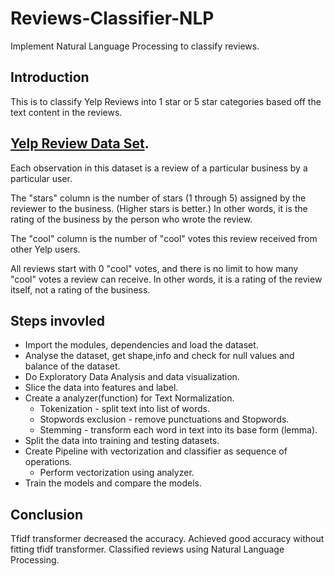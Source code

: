 # Reviews-Classifier-NLP
Implement Natural Language Processing to classify reviews.
## Introduction
This is to classify Yelp Reviews into 1 star or 5 star categories based off the text content in the reviews.

## [Yelp Review Data Set](https://www.kaggle.com/c/yelp-recsys-2013).

Each observation in this dataset is a review of a particular business by a particular user.

The "stars" column is the number of stars (1 through 5) assigned by the reviewer to the business. (Higher stars is better.) In other words, it is the rating of the business by the person who wrote the review.

The "cool" column is the number of "cool" votes this review received from other Yelp users. 

All reviews start with 0 "cool" votes, and there is no limit to how many "cool" votes a review can receive. In other words, it is a rating of the review itself, not a rating of the business.

## Steps invovled

- Import the modules, dependencies and load the dataset.
- Analyse the dataset, get shape,info and check for null values and balance of the dataset.
- Do Exploratory Data Analysis and data visualization.
- Slice the data into features and label.
- Create a analyzer(function) for Text Normalization.
  - Tokenization - split text into list of words.
  - Stopwords exclusion - remove punctuations and Stopwords.
  - Stemming - transform each word in text into its base form (lemma).
- Split the data into training and testing datasets.
- Create Pipeline with vectorization and classifier as sequence of operations.
  - Perform vectorization using analyzer.
- Train the models and compare the models.

## Conclusion
Tfidf transformer decreased the accuracy.
Achieved good accuracy without fitting tfidf transformer.
Classified reviews using Natural Language Processing.
